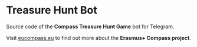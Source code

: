 # Treasure Hunt Bot

Source code of the **Compass Treasure Hunt Game** bot for Telegram.

Visit [eucompass.eu](https://eucompass.eu/) to find out more about the **Erasmus+ Compass project**.